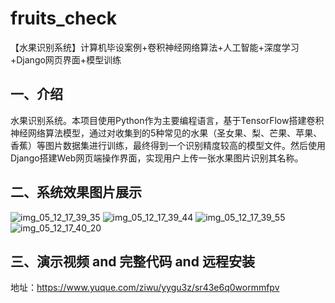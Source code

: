 # fruits_check
【水果识别系统】计算机毕设案例+卷积神经网络算法+人工智能+深度学习+Django网页界面+模型训练

## 一、介绍
水果识别系统。本项目使用Python作为主要编程语言，基于TensorFlow搭建卷积神经网络算法模型，通过对收集到的5种常见的水果（圣女果、梨、芒果、苹果、香蕉）等图片数据集进行训练，最终得到一个识别精度较高的模型文件。然后使用Django搭建Web网页端操作界面，实现用户上传一张水果图片识别其名称。

## 二、系统效果图片展示
![img_05_12_17_39_35](https://github.com/user-attachments/assets/27d5525f-912c-4d68-a2ec-361c5437bb91)
![img_05_12_17_39_44](https://github.com/user-attachments/assets/3ff3745b-4e3a-42a9-9158-0df6682c453e)
![img_05_12_17_39_55](https://github.com/user-attachments/assets/5f34f26f-d997-4e85-921c-af351011b825)
![img_05_12_17_40_20](https://github.com/user-attachments/assets/55e7ad73-6a04-46de-9ff3-84f9502a552f)

## 三、演示视频 and 完整代码  and 远程安装
地址：https://www.yuque.com/ziwu/yygu3z/sr43e6q0wormmfpv
